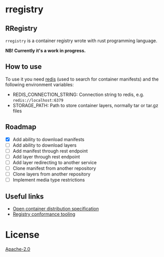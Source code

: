 # rregistry

## RRegistry

`rregistry` is a container registry wrote with rust programming language.

**NB! Currently it's a work in progress.**

## How to use

To use it you need [redis](https://redis.io) (used to search for container
manifests) and the following environment variables:
- REDIS_CONNECTION_STRING: Connection string to redis, e.g. `redis://localhost:6379`
- STORAGE_PATH: Path to store container layers, normally tar or tar.gz files

## Roadmap
- [x] Add ability to download manifests
- [ ] Add ability to download layers
- [ ] Add manifest through rest endpoint
- [ ] Add layer through rest endpoint
- [ ] Add layer redirecting to another service
- [ ] Clone manifest from another repository
- [ ] Clone layers from another repository
- [ ] Implement media type restrictions

## Useful links
- [Open container distribution specification](https://github.com/opencontainers/distribution-spec/blob/main/spec.md#pull)
- [Registry conformance tooling](https://github.com/opencontainers/distribution-spec/tree/main/conformance)

# License
[Apache-2.0](LICENSE)
